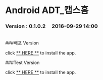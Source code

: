 # Android ADT_캡스홈

### Version  :  0.1.0.2&nbsp;&nbsp;&nbsp;&nbsp;&nbsp;2016-09-29 14:00
<br>
###배포 Version

click [** HERE **](https://github.com/ncomztwo/ADTCapsHome/raw/master/Release_Version/ADTCapsHomeService.apk) to install the app.

###Test Version

click [** HERE **](https://github.com/ncomztwo/ADTCapsHome/raw/master/Test_Version/ADTCapsHomeService.apk) to install the app.
